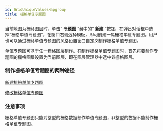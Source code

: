 ```yaml
---
id: GridUniqueValuesMapgroup
title: 栅格单值专题图
---
```

当前地图为栅格图层时，单击“ **专题图** ”组中的“ **新建**
”按钮，在弹出对话框中选择“栅格单值专题图”，在窗口右侧选择模板，即可创建一幅栅格单值专题图。用户也可以通过栅格单值专题图的风格设置窗口自定义制作栅格单值专题图。

单值专题图可基于任一栅格图层制作。在制作栅格单值专题图时，首先将要制作专题图的栅格图层设置为当前图层，即在图层管理器中选中该栅格图层。

### 制作栅格单值专题图的两种途径

 [新建栅格单值专题图](GridUniqueValuesMapDefault)

 [修改栅格单值专题图](GridUniqueValuesMapGroupDia)

###  注意事项

栅格单值专题图只能对整型的栅格数据制作单值专题图，非整型的数据不能制作栅格单值专题图。

